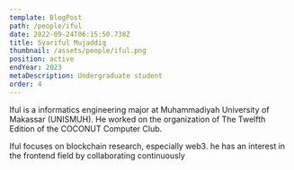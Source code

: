 ```yaml
---
template: BlogPost
path: /people/iful
date: 2022-09-24T06:15:50.738Z
title: Syariful Mujaddiq
thumbnail: /assets/people/iful.png
position: active
endYear: 2023
metaDescription: Undergraduate student
order: 4
---
```


Iful is a informatics engineering major at Muhammadiyah University of Makassar (UNISMUH). He worked on the organization of The Twelfth Edition of the COCONUT Computer Club.

Iful focuses on blockchain research, especially web3. he has an interest in the frontend field by collaborating continuously
